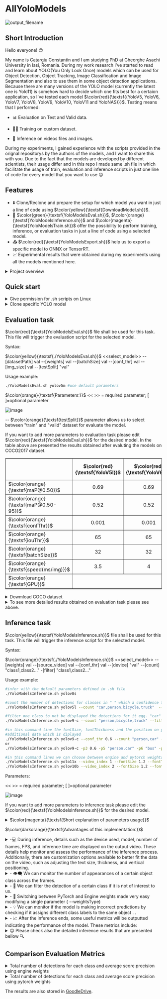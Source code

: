 # AllYoloModels
![output_filename](https://github.com/CostiCatargiu/AllYoloModels/assets/70476115/a8979dcb-2bb6-4f15-b4f9-10b3f99a7452)



## Short Introduction
Hello everyone! 😊

My name is Catargiu Constantin and I am studying PhD at Gheorghe Asachi University in Iasi, Romania. During my work research I've started to read and learn about YOLO(You Only Look Once) models which can be used for Object Detection, Object  Tracking, Image Classification and Image Segmentation and also to use them in some object detection applications. Because there are many versions of the YOLO model (currently the latest one is Yolo11) is somehow hard to decide which one fits best for a certaion application, so I've tested each model  $\color{red}{\textsf{(YoloV5, YoloV6, YoloV7, YoloV8, YoloV9, YoloV10, YoloV11 and YoloNAS)}}$. Testing means that I performed:

  - 📊 Evaluation on Test and Valid data.
  
  - 🏋️‍♂️ Training on custom dataset.
  
  - 🧠 Inference on videos files and images.

During my experiments, I gained experience with the scripts provided in the orignal repositorys by the authors of the models, and I want to share this with you. Due to the fact that the models are developed by different scientists, their  usage differ and in this repo I made same .sh file in which facilitate the usage of train, evaluation and inference scripts in just one line of code for every model that you want to use 😊

## Features

- ⬇️ Clone/Reclone and prepare the setup for which model you want in just a line of code using $\color{yellow}{\textsf{DownloadModel.sh}}$.
- 🔧 $\color{green}{\textsf{YoloModelsEval.sh}}$, $\color{orange}{\textsf{YoloModelsInference.sh}}$ and $\color{magenta}{\textsf{YoloModelsTrain.sh}}$ offer the possibility to perform training, inference, or evaluation tasks in just a line of code using a selected model.
- 📤 $\color{red}{\textsf{YoloModelsExport.sh}}$ help us to export a specific model to ONNX or TensorRT.
- 📈  Experimental results that were obtained during my experiments using all the models mentioned here.

<details>
  <summary>Project overview</summary>
After this repository is cloned the structure of the project will look like in the images bellow with the mention that the **YoloModels** directory is empty because no model is cloned there.

![image](https://github.com/CostiCatargiu/AllYoloModels/assets/70476115/76f8e45a-f182-48ff-860e-bf4094b66c2b) ![image](https://github.com/CostiCatargiu/AllYoloModels/assets/70476115/4aab8c84-1748-40bc-a399-fdecd570a6eb)

</details>

## Quick start

<details>
    <summary>Give permission for .sh scripts on Linux</summary>

  ```bash
  chmod +X DownloadModel.sh
  chmod +X YoloModelsEval.sh
  chmod +X YoloModelsInference.sh
  chmod +X YoloModelsTrain.sh
  chmod +X YoloModelsExport.sh

  ```

</details>

<details>
  <summary>Clone specific YOLO model</summary>
  
  To clone a specifi yolo model $\color{magenta}{\textsf{DownloadModel.sh}}$ is used that requires on parameter from the list  $\color{orange}{\textsf{(yolov5, yolov6, yolov7, yolov8, yolov9, yolov10, yolo11)}}$.
  
  ```bash
  ./DownloadModel.sh yolov5
  ```

Notice that first you clone the model, $\color{magenta}{\textsf{requirements.txt}}$ for it will be also installed.
After the model is cloned it will appear in $\color{magenta}{\textsf{YoloModels}}$ directory. If the model is already there and the script is executed a message will appear and ask if we want to reclone or no.

![image](https://github.com/CostiCatargiu/AllYoloModels/assets/70476115/ac73a342-45ef-4668-a298-0d481387bc18)

</details>


## Evaluation task

 $\color{red}{\textsf{YoloModelsEval.sh}}$ file shall be used for this task. This file will trigger the evaluation script for the selected model.

Syntax:

$\color{yellow}{\textsf{./YoloModelsEval.sh}}$ <<select_model>> --[datasetPath] val --[weights] val --[batchSize] val --[conf_thr] val --[img_size] val --[testSplit] "val"

Usage example:
  ```bash
 ./YoloModelsEval.sh yolov5m #use default parameters
```
$\color{orange}{\textsf{Parameters:}}$ 
 << >> = required parameter; [ ]=optional parameter

 ![image](https://github.com/CostiCatargiu/AllYoloModels/assets/70476115/2cf3f3c5-df09-402a-9194-ace8c400eb05)

 -- $\color{orange}{\textsf{testSplit}}$ parameter allows us to select between "train" and "valid" dataset for evaluate the model.

If you want to add more parameters to evaluation task please edit $\color{red}{\textsf{YoloModelsEval.sh}}$ for the desired model. In the table above are presented the results obtained after evaluting the models on COCO2017 dataset.  

<table border="1">
  <tr>
    <th></th>
    <th align="center">$\color{red}{\textsf{YoloV5l}}$</th>
    <th align="center">$\color{red}{\textsf{YoloV6l}}$</th>
    <th align="center">$\color{red}{\textsf{YoloV7}}$</th>
    <th align="center">$\color{red}{\textsf{YoloV8l}}$</th>
    <th align="center">$\color{red}{\textsf{YoloV9-e}}$</th>
    <th align="center">$\color{red}{\textsf{YoloV9-gelan-e}}$</th>
    <th align="center">$\color{red}{\textsf{YoloV10l}}$</th>
    <th align="center">$\color{red}{\textsf{Yolo11l}}$</th>
    
  </tr>
  <tr>
    <td>$\color{orange}{\textsf{maP@0.50}}$</td>
    <td align="center">0.69</td>
    <td align="center">0.69</td>
    <td align="center">0.69</td>
    <td align="center">0.71</td>
    <td align="center">0.73</td>
    <td align="center">0.72</td>
    <td align="center">0.70</td>
    <td align="center">0.68</td>

  </tr>
    <tr>
    <td>$\color{orange}{\textsf{maP@0.50-95}}$</td>
    <td align="center">0.52</td>
    <td align="center">0.52</td>
    <td align="center">0.50</td>
    <td align="center">0.57</td>
    <td align="center">0.56</td>
    <td align="center">0.55</td>
    <td align="center">0.54</td>
    <td align="center">0.53</td>
    
  </tr>
  
  <tr>
    <td>$\color{orange}{\textsf{confThr}}$</td>
    <td align="center">0.001</td>
    <td align="center">0.001</td>
    <td align="center">0.001</td>
    <td align="center">0.001</td>
    <td align="center">0.001</td>
    <td align="center">0.001</td>
    <td align="center">0.001</td>
    <td align="center">0.001</td>

  </tr>
  <tr>
    <td>$\color{orange}{\textsf{iouThr}}$</td>
    <td align="center">65</td>
    <td align="center">65</td>
    <td align="center">65</td>
    <td align="center">65</td>
    <td align="center">65</td>
    <td align="center">65</td>
    <td align="center">65</td>
    <td align="center">65</td>
  </tr>
    <tr>
    <td>$\color{orange}{\textsf{batchSize}}$</td>
    <td align="center">32</td>
    <td align="center">32</td>
    <td align="center">32</td>
    <td align="center">32</td>
    <td align="center">32</td>
    <td align="center">32</td>
    <td align="center">32</td>
    <td align="center">32</td>
  </tr>
    <tr>
    <td>$\color{orange}{\textsf{speed(ms/img)}}$</td>
    <td align="center">3.5</td>
    <td align="center">4</td>
    <td align="center">4.4</td>
    <td align="center">4</td>
    <td align="center">9.2</td>
    <td align="center">8</td>
    <td align="center">3.5</td>
    <td align="center">2.8</td>

  </tr>
  <tr>
    <td>$\color{orange}{\textsf{GPU}}$</td>
    <td colspan="7" align="center" >$\color{green}{\textsf{NVIDIA GeForce RTX 4090, 24209MiB}}$</td>
  </tr>
  
</table>

<details>
  <summary>Dowmload COCO dataset</summary>

To download COCO dataset you can use $\color{red}{\textsf{Utility/DatasetDownloadScripts/getcoco.sh}}$ .

The dataset will be downloaded in $\color{red}{\textsf{Utility/COCOdatasets}}$.

Please note that the labels for the testing set are not available, or at least I didn't find them. Another observation is that for YoloV6, we need to use bounding box format labels instead of polygon format labels for the evaluation task.

In the **get_coco.sh** script, we can select between downloading the train, test, valid, and segment data. By default, all datasets will be downloaded.

The YAML file for COCO dataset is located at path $\color{red}{\textsf{Utility/YAMLconfigs/coco.yaml}}$

Dataset size is around 27GB ( 5000 valid images, 40 670 test images and 118 287 train images)
</details>

<details>
  <summary>To see more detailed results obtained on evaluation task please see above.</summary>


<details>
  <summary>Evaluation on COCO dataset using yolov5l </summary>

![image](https://github.com/CostiCatargiu/AllYoloModels/assets/70476115/3993b392-1120-480a-ade3-823087e5e1e1)


</details>

<details>
  <summary>Evaluation on COCO dataset using yolov6l </summary>

![image](https://github.com/CostiCatargiu/AllYoloModels/assets/70476115/b001d8d6-bff8-4a23-bb70-bebd7420bd96)

![image](https://github.com/CostiCatargiu/AllYoloModels/assets/70476115/46c44ab4-03b2-4313-bbc9-44ec6ba20c53)

</details>


<details>
  <summary>Evaluation on COCO dataset using yolov7 </summary>

![image](https://github.com/CostiCatargiu/AllYoloModels/assets/70476115/5eb42bbf-2647-4fa3-b9b6-e17b928d34ea)

![image](https://github.com/CostiCatargiu/AllYoloModels/assets/70476115/b73ccf56-b06d-484b-ab70-ec0ea560dfaf)

</details>


<details>
  <summary>Evaluation on COCO dataset using yolov8l </summary>
  
  ![image](https://github.com/CostiCatargiu/AllYoloModels/assets/70476115/df790ffa-62d5-4ccf-a07d-6943d733b5f7)

![image](https://github.com/CostiCatargiu/AllYoloModels/assets/70476115/069538f6-fa61-462f-bcb9-f95a871dca38)


</details>

<details>
  <summary>Evaluation on COCO dataset using yolov9-e </summary>

![image](https://github.com/CostiCatargiu/AllYoloModels/assets/70476115/cb58d821-0462-4c93-93f6-e110cdf0582e)

</details>

<details>
  <summary>Evaluation on COCO dataset using yolov9_gelan-e </summary>

![image](https://github.com/CostiCatargiu/AllYoloModels/assets/70476115/451f47b8-ca6a-40b8-ac9b-5e5ef451738f)

</details>

<details>
  <summary>Evaluation on COCO dataset using yolov10l </summary>

![image](https://github.com/user-attachments/assets/aa676a38-2113-4046-b250-40226026366b)

</details>


<details>
  <summary>Evaluation on COCO dataset using yolo11l </summary>

![image](https://github.com/user-attachments/assets/2a830aa2-9dd7-46ea-a505-d387d1ec7629)

</details>

</details>

## Inference task

 $\color{yellow}{\textsf{YoloModelsInference.sh}}$ file shall be used for this task. This file will trigger the inference script for the selected model.

Syntax:

$\color{orange}{\textsf{./YoloModelsInference.sh}}$   <<select_model>> --[weights] val --[source_video] val --[conf_thr] val --[device] "val" --[count] "class1,class2..." -[filter] "class1,class2..."

Usage example:
  ```bash
#infer with the default parameters defined in .sh file
 ./YoloModelsInference.sh yolov8s

 #count the number of detections for classes in " " which a confidence threshold of 0.5
 ./YoloModelsInference.sh yolov5l --count "car,person,bicycle,truck"  --conf_thr 0.5

#filter one class to not be displayed the detections for it egg. "car" class
 ./YoloModelsInference.sh yolov9-c --count "person,bicycle,truck" --filter "car"  --conf_thr 0.5

#in this command line the fontSize, fontThickness and the position on y_axes are configured for a better appearence in the image of the
#additional data which is diplayed 
./YoloModelsInference.sh yolov9-c --conf_thr 0.6 --count "person,car" --filter "bus" --fontSize 1 --fontThickness 3 --ypos 50
or
./YoloModelsInference.sh yolov9-c -p3 0.6 -p5 "person,car" -p6 "bus" -p7 1 -p8 3 -p9 50

#in this command lines we can choose between engine and pytorch weights to use for inference
./YoloModelsInference.sh yolo11x --video_index 1 --fontSize 1.2 --fontThickness 2 --ypos 34 --initialypos 20 --labelTextSize 2 --weightsType engine  --count "car,person"
./YoloModelsInference.sh yolov10b --video_index 2 --fontSize 1.2 --fontThickness 3 --ypos 36 --initialypos 20 --labelTextSize 4 --weightsType pytorch  --count "bus,truck,train"

```
Parameters: 

 << >> = required parameter; [ ]=optional parameter
 
![image](https://github.com/CostiCatargiu/AllYoloModels/assets/70476115/c67eaced-bf55-413e-9ad3-b2e68eba63f4)

If you want to add more parameters to inference task please edit the $\color{red}{\textsf{YoloModelsInference.sh}}$ for the desired model.


<details>
  <summary>$\color{magenta}{\textsf{Short explanation of parameters usage}}$</summary>
  

The image above shows a variety of parameters available for selection, depending on what we aim to achieve in the inference task.
1. $\color{orange}{\textsf{model}}$: the only mandatory parameter required to initiate the inference process. It specifies the version of the YOLO model to be used for the inference task. The available options for this parameter are shown in the image above. All subsequent parameters are optional, and default values will be used if they are not provided.
   
2. $\color{orange}{\textsf{-p1 || --weights}}$: This parameter specifies the path to the weights that wiil be used for the inference. Default value for this:  $\color{gray}{\textsf{/ExperimentalResults/YoloV.../weights/<model>.pt}}$.

3. $\color{orange}{\textsf{p2 || --source video}}$: This parameter specifies the path to the video that will be used for inference. To simplify the selection of the desired video for inference, all files have been placed in a specific directory. From there, one can choose a video by indicating its index in the list (the image above displays all my test videos along with their respective indexes). The index of the video is specified using the next parameter.

4. $\color{orange}{\textsf{-p3 || --video index}}$: This parameter is used to indicate the list index of the video that will be used for inference.

5. $\color{orange}{\textsf{-p4 || --conf thr}}$: This parameter is used to set the cofindence threshold for the detection. Will be processed only the predictions with a precision greater than this threshold.

6. $\color{orange}{\textsf{-p5 || --device}}$: This parameter indicates the devide which will be used for the inference. We can choose 0 for GPU or "cpu".

7. $\color{orange}{\textsf{-p6 || --count}}$: This parameter is essentially a list where you can specify certain classes that the model was trained on. Using this parameter allows you to count and display the number of detections for the specified classes in each frame. By default this option is disabled.

8. $\color{orange}{\textsf{-p7 || --filter}}$: This parameter is essentially a list where you can specify certain classes that the model was trained on. Using this parameter allows you to exclude the specified classes from being displayed in the inference output. By default, this option is disabled.

9. $\color{orange}{\textsf{-p8 || --fontSize}}$: This parameter allows you to configure the text dimensions of the information displayed during video inference. This is useful because video resolutions can vary, and the text may be too small or too large depending on the resolution.

10. $\color{orange}{\textsf{-p9 || --fontThickness}}$: Similar to the previous parameter.

11.  $\color{orange}{\textsf{-p10 || --ypos}}$: This parameter is related to -p8 and -p9 and allows you to modify the distance between lines of displayed information to better fit within the image.

12. $\color{orange}{\textsf{-p11 || --initialypos}}$: Initial position of text on y axis.

13. $\color{orange}{\textsf{-p12 || --labelTextColor}}$: This parameter allows you to change the label text color, which can be useful when the text color is hard to distinguish from the background.

14. $\color{orange}{\textsf{-p13 || --labelTextSize}}$: This parameter allows you to adjust the label text size, which can be useful for different video resolutions where the text on certain labels may not be clearly visible.

15. $\color{orange}{\textsf{-p14 || --nrCompareFrames}}$: This parameter set the number of consecutive frames that will be compared to see if we had false positive or wrong predictions.

16. $\color{orange}{\textsf{-p15 || --saveConfusedPred}}$: This parameter allow us to save the frames in wich we had wrong predictons, that can help to make a short analysis and see were the model is not so good.

17. $\color{orange}{\textsf{-p16 || --boxSimilarity}}$: This parameter dynamically defines the pixel threshold to determine whether two detections are considered mismatched.

18. $\color{orange}{\textsf{-p17 || --weightsType}}$: This parameter allows us to choose between Pytorch weights type or Engine weights type.

19. $\color{orange}{\textsf{-p18 || --display_info}}$: This parameter allows us to display or not the text during Inference task

20. $\color{orange}{\textsf{-p19 || --thr_metric}}$: This parameter sets a threshold for the metrics calculated after the inference process, based on the number of predictions per class and their confidence levels. Upon completion of the inference, a txt file with two tables will be generated: one displaying the number of predictions and their average precision for each class with a confidence greater than this threshold, and a second table with the same information for predictions with a confidence below this threshold.
</details>

$\color{darkorange}{\textsf{Advantages of this implementation:}}$

<details>
  <summary> -💻 During inference, details such as the device used, model, number of frames, FPS, and inference time are displayed on the output video. These details help monitor and assess the performance of the inference process. Additionally, there are customization options available to better fit the data on the video, such as adjusting the text size, thickness, and vertical positioning. </summary>

  ```bash
./YoloModelsInference.sh yolov8m --conf_thr 0.45 --count "car,person,bus,bicycle"  --labelTextColor "white" --fontSize 2 --fontThickness 2 --ypos 60 --video_index 15 --labelTextSize 2  --thr_metric 0.6
  ```
![image](https://github.com/CostiCatargiu/AllYoloModels/assets/70476115/ba75d996-1c6e-41bd-80de-42c3d3b9e0fd)

</details>


<details>
  <summary> - 👁️‍🗨️ We can monitor the number of appearances of a certain object class across the frames. </summary>
  
![image](https://github.com/CostiCatargiu/AllYoloModels/assets/70476115/a8d2612f-b584-48ff-8bc7-fb2da7ff501a)

</details>

  <details>
  <summary> - 🚫 We can filter the detection of a certain class if it is not of interest to us. </summary>
    
![image](https://github.com/CostiCatargiu/AllYoloModels/assets/70476115/22e8d381-8147-442e-a5b2-d47521270cc2)

</details>
  <details>
  <summary> - 🚀 Switching between PyTorch and Engine weights made  very easy modifying a single parameter ( --weightsType)  </summary>

  ```bash
#engine weights
./YoloModelsInference.sh yolov5m --video_index 1 --fontSize 1.8 --fontThickness 3 --ypos 50 --initialypos 20 --labelTextColor "white" --labelTextSize 6 --weightsType engine  --count "car,person,bicycle,bus,traffic light" 
 ```
![image](https://github.com/CostiCatargiu/AllYoloModels/assets/70476115/920384ff-3cab-4384-8bc7-3b82b62e5ec5)

  ```bash
#engine weights
./YoloModelsInference.sh yolov5m --video_index 1 --fontSize 1.8 --fontThickness 3 --ypos 50 --initialypos 20 --labelTextColor "white" --labelTextSize 6 --weightsType pytorch  --count "car,person,bicycle,bus,traffic light" 
 ```

![image](https://github.com/CostiCatargiu/AllYoloModels/assets/70476115/90b160c8-b631-48f5-935a-06eb5afaae64)

</details>

  <details>
  <summary> - 💡 We can monitor if the model is making incorrect predictions by checking if it assigns different class labels to the same object . . </summary>

Parameters:
 --nrCompareFrames=4 (default) 
 --boxSimilarity=5 (default)
 
In this example the model is making a missmatch between bycile and motorcycle.
  
![image](https://github.com/CostiCatargiu/AllYoloModels/assets/70476115/017ecffd-888c-417f-9743-0a8688b149b3)

![image](https://github.com/CostiCatargiu/AllYoloModels/assets/70476115/b41465e0-1e6b-4bbc-b100-062bb1176943)

![image](https://github.com/CostiCatargiu/AllYoloModels/assets/70476115/0c62f06b-3c2f-423e-be55-1d6e4d828640)

In this example the model is making a missmatch between bus and airplane.

![image](https://github.com/CostiCatargiu/AllYoloModels/assets/70476115/5422b26b-0cf1-4450-8f7a-0c1be28dca6f)

![image](https://github.com/CostiCatargiu/AllYoloModels/assets/70476115/cb197e93-bbec-49d0-a0b6-28e15f06b53f)

</details>
  <details>
  <summary>  - 📈 After the inference ends, some useful metrics will be outputted indicating the performance of the model. These metrics include: </summary>
    
    a. The total number of objects detected for all classes in the video.

    b. The total number of detections for each class over the frames.
        
    c. The average precision for each class over the frames.
    
    d. The average FramesPerSecond (FPS).

    e. The time for inference process.
These metrics are saved in TXT format and are automatically stored after each inference task at the following path: egg. $\color{darkorange}{\textsf{ExperimentalRresults/YoloV9/inferGelan/exp28/gelan-c.txt}}$

  <details>
  <summary> gelan-m.txt </summary>
    
![image](https://github.com/CostiCatargiu/AllYoloModels/assets/70476115/0dab65ca-873a-490c-9e65-b273d0ea7b97)
  </details>
  
  <details>
  <summary> yolov8m.txt </summary>
    
![image](https://github.com/CostiCatargiu/AllYoloModels/assets/70476115/f87050e1-6e49-4376-abe2-aa3a1aecdf16)

    
  </details>

  <details>
  <summary>yolov10b.txt </summary>
    
![image](https://github.com/CostiCatargiu/AllYoloModels/assets/70476115/c5bc660a-034c-48b6-af20-bc4e178e9eb0)
  </details>


Additionally, there's an option to create a separate TXT file that compares the results obtained from each model after inference.The key advantage of this new TXT file is that it structures the data into tables, enabling straightforward and efficient comparison of performance across different models. This tabular arrangement simplifies the analysis, allowing users to quickly assess and contrast the effectiveness of each model based on two metrics: average precision per class and total number of detection per class. This organized format is especially beneficial for identifying the most suitable model for specific tasks or environments.

To generate this new metric we need to follow 2 steps:
1. Put the .txt files that you want to compare at the following path: $\color{darkorange}{\textsf{ExperimentalResults/Metrics/}}$
2. Execute the .py script:  $\color{darkorange}{\textsf{Utils/Scripts/generatemetric.py}}$. The script will generate a $\color{darkorange}{\textsf{Utils/Scripts/metric.txt}}$ file that contains the compared data for the models selected. 

![image](https://github.com/CostiCatargiu/AllYoloModels/assets/70476115/b24d2eb6-a96e-4e34-ba1a-6bb5d1246747)


![image](https://github.com/CostiCatargiu/AllYoloModels/assets/70476115/b763f625-ee66-4279-853f-c3178e562459)


</details>


</details>

  <details>
  <summary> 😊 Please check also the detailed inference results that are presented bellow 🔍 </summary>

<details>
  <summary> Compariston between results obtained after inference on video using all 6 models </summary>

<table border="1">
  <tr>
    <th></th>
    <th align="center">$\color{red}{\textsf{classes}}$</th>
    <th align="center">$\color{red}{\textsf{YoloV5l}}$</th>
    <th align="center">$\color{red}{\textsf{YoloV6l}}$</th>
    <th align="center">$\color{red}{\textsf{YoloV7}}$</th>
    <th align="center">$\color{red}{\textsf{YoloV8l}}$</th>
    <th align="center">$\color{red}{\textsf{YoloV9-c}}$</th>
    <th align="center">$\color{red}{\textsf{YoloV9-gelan-c}}$</th>
  </tr>

  <tr>
    <td>$\color{orange}{\textsf{nrDetects}}$</td>
    <td>$\color{orange}{\textsf{person}}$</td>
    <td align="center">9779</td>
    <td align="center">10385</td>
    <td align="center">10962</td>
    <td align="center">9924</td>
    <td align="center">10009</td>
    <td align="center">13342</td>
  </tr>
    <tr>
    <td>$\color{orange}{\textsf{avgConf}}$</td>
    <td>$\color{orange}{\textsf{person}}$</td>
    <td align="center">0.55</td>
    <td align="center">0.67</td>
    <td align="center">0.57</td>
    <td align="center">0.68</td>
    <td align="center">0.58</td>
    <td align="center">0.59</td>
  </tr>
  <tr>
    <td>$\color{orange}{\textsf{nrDetects}}$</td>
    <td>$\color{orange}{\textsf{bicycle}}$</td>
    <td align="center">1909</td>
    <td align="center">1656</td>
    <td align="center">1984</td>
    <td align="center">1567</td>
    <td align="center">1361</td>
    <td align="center">2644</td>
  </tr>
    <tr>
    <td>$\color{orange}{\textsf{avgConf}}$</td>
    <td>$\color{orange}{\textsf{bicycle}}$</td>
    <td align="center">0.60</td>
    <td align="center">0.83</td>
    <td align="center">0.65</td>
    <td align="center">0.54</td>
    <td align="center">0.65</td>
    <td align="center">0.68</td>
  </tr>
  <tr>
    <td>$\color{orange}{\textsf{nrDetects}}$</td>
    <td>$\color{orange}{\textsf{car}}$</td>
    <td align="center">16668</td>
    <td align="center">14124</td>
    <td align="center">13396</td>
    <td align="center">13482</td>
    <td align="center">13514</td>
    <td align="center">15156</td>
  </tr>
    <tr>
    <td>$\color{orange}{\textsf{avgConf}}$</td>
    <td>$\color{orange}{\textsf{car}}$</td>
    <td align="center">0.71</td>
    <td align="center">0.70</td>
    <td align="center">0.76</td>
    <td align="center">0.75</td>
    <td align="center">0.74</td>
    <td align="center">0.76</td>
  </tr>
    <tr>
    <td>$\color{orange}{\textsf{nrDetects}}$</td>
    <td>$\color{orange}{\textsf{truck}}$</td>
    <td align="center">2586</td>
    <td align="center">4664</td>
    <td align="center">5880</td>
    <td align="center">4167</td>
    <td align="center">4710</td>
    <td align="center">6391</td>
  </tr>
    <tr>
    <td>$\color{orange}{\textsf{avgConf}}$</td>
    <td>$\color{orange}{\textsf{truck}}$</td>
    <td align="center">0.88</td>
    <td align="center">0.75</td>
    <td align="center">0.89</td>
    <td align="center">0.73</td>
    <td align="center">0.86</td>
    <td align="center">0.86</td>
  </tr>
    <tr>
    <td>$\color{orange}{\textsf{nrDetects}}$</td>
    <td>$\color{orange}{\textsf{bus}}$</td>
    <td align="center">2008</td>
    <td align="center">2175</td>
    <td align="center">1534</td>
    <td align="center">1919</td>
    <td align="center">1712</td>
    <td align="center">1660</td>
  </tr>
    <tr>
    <td>$\color{orange}{\textsf{avgConf}}$</td>
    <td>$\color{orange}{\textsf{bus}}$</td>
    <td align="center">0.85</td>
    <td align="center">0.83</td>
    <td align="center">0.86</td>
    <td align="center">0.79</td>
    <td align="center">0.83</td>
    <td align="center">0.83</td>
  </tr>
      <tr>
    <td>$\color{orange}{\textsf{nrDetects}}$</td>
    <td>$\color{orange}{\textsf{traffic light}}$</td>
    <td align="center">1272</td>
    <td align="center">861</td>
    <td align="center">1456</td>
    <td align="center">918</td>
    <td align="center">1007</td>
    <td align="center">3278</td>
  </tr>
    <tr>
    <td>$\color{orange}{\textsf{avgConf}}$</td>
    <td>$\color{orange}{\textsf{traffic light}}$</td>
    <td align="center">0.90</td>
    <td align="center">0.78</td>
    <td align="center">0.92</td>
    <td align="center">0.61</td>
    <td align="center">0.89</td>
    <td align="center">0.90</td>
  </tr>
      <tr>
    <td>$\color{orange}{\textsf{nrDetects}}$</td>
    <td>$\color{orange}{\textsf{motorcycle}}$</td>
    <td align="center">703</td>
    <td align="center">194</td>
    <td align="center">334</td>
    <td align="center">349</td>
    <td align="center">84</td>
    <td align="center">1640</td>
  </tr>
    <tr>
    <td>$\color{orange}{\textsf{avgConf}}$</td>
    <td>$\color{orange}{\textsf{motorcycle}}$</td>
    <td align="center">0.83</td>
    <td align="center">0.7</td>
    <td align="center">0.86</td>
    <td align="center">0.56</td>
    <td align="center">0.79</td>
    <td align="center">0.82</td>
  </tr>
      <tr>
    <td>$\color{orange}{\textsf{nrDetects}}$</td>
    <td>$\color{orange}{\textsf{backpack}}$</td>
    <td align="center">134</td>
    <td align="center">0</td>
    <td align="center">8</td>
    <td align="center">7</td>
    <td align="center">1</td>
    <td align="center">139</td>
  </tr>
    <tr>
    <td>$\color{orange}{\textsf{avgConf}}$</td>
    <td>$\color{orange}{\textsf{backpack}}$</td>
    <td align="center">0.90</td>
    <td align="center">0.00</td>
    <td align="center">0.93</td>
    <td align="center">0.54</td>
    <td align="center">0.91</td>
    <td align="center">0.91</td>
  </tr>
        <tr>
    <td>$\color{orange}{\textsf{nrDetects}}$</td>
    <td>$\color{orange}{\textsf{stop sign}}$</td>
    <td align="center">274</td>
    <td align="center">74</td>
    <td align="center">16</td>
    <td align="center">0</td>
    <td align="center">0.72</td>
    <td align="center">112</td>
  </tr>
    <tr>
    <td>$\color{orange}{\textsf{avgConf}}$</td>
    <td>$\color{orange}{\textsf{stops sign}}$</td>
    <td align="center">0.89</td>
    <td align="center">0.7</td>
    <td align="center">0.91</td>
    <td align="center">0.00</td>
    <td align="center">0.72</td>
    <td align="center">0.91</td>
  </tr>
    <tr>
    <td>$\color{orange}{\textsf{nrDetects}}$</td>
    <td>$\color{orange}{\textsf{suitcase}}$</td>
    <td align="center">0</td>
    <td align="center">0</td>
    <td align="center">0</td>
    <td align="center">0</td>
    <td align="center">0</td>
    <td align="center">41</td>
  </tr>
    <tr>
    <td>$\color{orange}{\textsf{avgConf}}$</td>
    <td>$\color{orange}{\textsf{suitcase}}$</td>
    <td align="center">0.00</td>
    <td align="center">0.00</td>
    <td align="center">0.00</td>
    <td align="center">0.00</td>
    <td align="center">0.00</td>
    <td align="center">0.92</td>
  </tr>
      <tr>
    <td>$\color{orange}{\textsf{nrDetects}}$</td>
    <td>$\color{orange}{\textsf{potted plant}}$</td>
    <td align="center">14</td>
    <td align="center">0</td>
    <td align="center">0</td>
    <td align="center">6</td>
    <td align="center">0.72</td>
    <td align="center">1</td>
  </tr>
    <tr>
    <td>$\color{orange}{\textsf{avgConf}}$</td>
    <td>$\color{orange}{\textsf{potted plant}}$</td>
    <td align="center">0.89</td>
    <td align="center">0.00</td>
    <td align="center">0.00</td>
    <td align="center">0.54</td>
    <td align="center">0.00</td>
    <td align="center">0.92</td>
  </tr>
        <tr>
    <td>$\color{orange}{\textsf{nrDetects}}$</td>
    <td>$\color{orange}{\textsf{bird}}$</td>
    <td align="center">3</td>
    <td align="center">0</td>
    <td align="center">0</td>
    <td align="center">0</td>
    <td align="center">0</td>
    <td align="center">11</td>
  </tr>
    <tr>
    <td>$\color{orange}{\textsf{avgConf}}$</td>
    <td>$\color{orange}{\textsf{bird}}$</td>
    <td align="center">0.89</td>
    <td align="center">0.00</td>
    <td align="center">0.00</td>
    <td align="center">0.00</td>
    <td align="center">0.00</td>
    <td align="center">0.92</td>
  </tr>
        <tr>
    <td>$\color{orange}{\textsf{nrDetects}}$</td>
    <td>$\color{orange}{\textsf{handbag}}$</td>
    <td align="center">2</td>
    <td align="center">39</td>
    <td align="center">127</td>
    <td align="center">4</td>
    <td align="center">40</td>
    <td align="center">143</td>
  </tr>
    <tr>
    <td>$\color{orange}{\textsf{avgConf}}$</td>
    <td>$\color{orange}{\textsf{handbag}}$</td>
    <td align="center">0.89</td>
    <td align="center">0.63</td>
    <td align="center">0.92</td>
    <td align="center">0.53</td>
    <td align="center">0.89</td>
    <td align="center">0.91</td>
  </tr>
      <tr>
    <td>$\color{orange}{\textsf{nrDetects}}$</td>
    <td>$\color{orange}{\textsf{train}}$</td>
    <td align="center">4</td>
    <td align="center">0</td>
    <td align="center">0</td>
    <td align="center">0</td>
    <td align="center">0.72</td>
    <td align="center">0</td>
  </tr>
    <tr>
    <td>$\color{orange}{\textsf{avgConf}}$</td>
    <td>$\color{orange}{\textsf{train}}$</td>
    <td align="center">0.86</td>
    <td align="center">0.00</td>
    <td align="center">0.00</td>
    <td align="center">0.00</td>
    <td align="center">0.00</td>
    <td align="center">0.00</td>
  </tr>
        <tr>
    <td colspan="2" align="center" >$\color{ORANGE}{\textsf{Total detections}}$</td>
    <td align="center">35356</td>
    <td align="center">34622</td>
    <td align="center">34897</td>
    <td align="center">32363</td>
    <td align="center">32439</td>
    <td align="center">44549</td>  
    </tr>
      <tr>
    <td colspan="2" align="center" >$\color{ORANGE}{\textsf{Average FPS}}$</td>
    <td align="center">216</td>
    <td align="center">136</td>
    <td align="center">285</td>
    <td align="center">150</td>
    <td align="center">107</td>
    <td align="center">75</td>  
    </tr>
  <tr>
    <td colspan="2" align="center" >$\color{orange}{\textsf{GPU}}$</td>
    <td colspan="7" align="center" >$\color{green}{\textsf{NVIDIA GeForce RTX 4090, 24209MiB}}$</td>
  </tr>
  
</table>

</details>

<details>
  <summary> Inference on video using yolov5m engine and pytorch weights </summary>

  ```bash
#engine weights
./YoloModelsInference.sh yolov5m --video_index 1 --fontSize 1.8 --fontThickness 3 --ypos 50 --initialypos 20 --labelTextColor "white" --labelTextSize 6 --weightsType engine  --count "car,person,bicycle,bus,traffic light" 
 ```
![image](https://github.com/CostiCatargiu/AllYoloModels/assets/70476115/45b842e3-758b-4afe-9ae3-36125846cb7b)


![image](https://github.com/CostiCatargiu/AllYoloModels/assets/70476115/54e9df06-f6c9-401b-9efe-6ce78c932e4f)

  ```bash
#pytorch weights
 ./YoloModelsInference.sh yolov5m --video_index 1 --fontSize 1.8 --fontThickness 3 --ypos 50 --initialypos 20 --labelTextColor "white" --labelTextSize 6 --weightsType pytorch  --count "car,person,bicycle,bus,traffic light" 
 ```

![image](https://github.com/CostiCatargiu/AllYoloModels/assets/70476115/79ad0b6d-8484-401b-9185-5dd2554104a3)

![image](https://github.com/CostiCatargiu/AllYoloModels/assets/70476115/d862cf11-e130-4653-bd95-6d8b1bcb17af)

</details>


<details>
  <summary> Inference on video using yolov6s engine and pytorch weights </summary>

  ```bash
#engine weights
./YoloModelsInference.sh yolov6s --video_index 1 --fontSize 1.8 --fontThickness 3 --ypos 50 --initialypos 20 --labelTextColor "white" --labelTextSize 6 --weightsType engine  --count "car,person,bicycle,bus,traffic light" 
 ```
![image](https://github.com/CostiCatargiu/AllYoloModels/assets/70476115/45b842e3-758b-4afe-9ae3-36125846cb7b)


![image](https://github.com/CostiCatargiu/AllYoloModels/assets/70476115/344845ae-bd2b-42d3-a297-d34050492367)

  ```bash
#pytorch weights
 ./YoloModelsInference.sh yolov6m --video_index 1 --fontSize 1.8 --fontThickness 3 --ypos 50 --initialypos 20 --labelTextColor "white" --labelTextSize 6 --weightsType pytorch  --count "car,person,bicycle,bus,traffic light" 
 ```

![image](https://github.com/CostiCatargiu/AllYoloModels/assets/70476115/79ad0b6d-8484-401b-9185-5dd2554104a3)

![image](https://github.com/CostiCatargiu/AllYoloModels/assets/70476115/82f32130-cbbd-438f-be8e-0f65145e5f95)

</details>


<details>
  <summary> Inference on video using yolov7 engine and pytorch weights </summary>

  ```bash
#engine weights
./YoloModelsInference.sh yolov7 --video_index 1 --fontSize 1.8 --fontThickness 3 --ypos 50 --initialypos 20 --labelTextColor "white" --labelTextSize 6 --weightsType engine  --count "car,person,bicycle,bus,traffic light" 
 ```
![image](https://github.com/CostiCatargiu/AllYoloModels/assets/70476115/7f851c87-c7f3-4583-9ffc-fb5eaa28b142)


![image](https://github.com/CostiCatargiu/AllYoloModels/assets/70476115/36951eb1-cb46-4308-99b8-f93c3a7e4fd2)

  ```bash
#pytorch weights
 ./YoloModelsInference.sh yolov7 --video_index 1 --fontSize 1.8 --fontThickness 3 --ypos 50 --initialypos 20 --labelTextColor "white" --labelTextSize 6 --weightsType pytorch  --count "car,person,bicycle,bus,traffic light" 
 ```

![image](https://github.com/CostiCatargiu/AllYoloModels/assets/70476115/f9fa971f-a28e-4c98-885b-19890cc471b0)

![image](https://github.com/CostiCatargiu/AllYoloModels/assets/70476115/a9ff4153-b846-4866-88b2-160b7cacd8bc)

</details>

<details>
  <summary> Inference on video using yolov8m engine and pytorch weights </summary>

  ```bash
#engine weights
./YoloModelsInference.sh yolov8m --video_index 1 --fontSize 1.8 --fontThickness 3 --ypos 50 --initialypos 20 --labelTextColor "white" --labelTextSize 6 --weightsType engine  --count "car,person,bicycle,bus,traffic light" 
 ```
![image](https://github.com/CostiCatargiu/AllYoloModels/assets/70476115/8d37da0d-a60c-4f1c-ae91-7ef350c76151)

![image](https://github.com/CostiCatargiu/AllYoloModels/assets/70476115/067de1c9-2dc6-454e-8529-141e8c182323)

  ```bash
#pytorch weights
 ./YoloModelsInference.sh yolov8m --video_index 1 --fontSize 1.8 --fontThickness 3 --ypos 50 --initialypos 20 --labelTextColor "white" --labelTextSize 6 --weightsType pytorch  --count "car,person,bicycle,bus,traffic light" 
 ```

![image](https://github.com/CostiCatargiu/AllYoloModels/assets/70476115/ee8e3011-c189-47d9-ae71-2181373ccc4b)

![image](https://github.com/CostiCatargiu/AllYoloModels/assets/70476115/191d3a7f-0a39-4983-adf6-22a8de5ed9b6)

</details>

<details>
  <summary> Inference on video using yolov9-m engine and pytorch weights </summary>

  ```bash
#engine weights
./YoloModelsInference.sh yolov9-m --video_index 1 --fontSize 1.8 --fontThickness 3 --ypos 50 --initialypos 20 --labelTextColor "white" --labelTextSize 6 --weightsType engine  --count "car,person,bicycle,bus,traffic light" 
 ```
![image](https://github.com/CostiCatargiu/AllYoloModels/assets/70476115/90061c46-6542-4bec-bd44-3db13ad46838)


![image](https://github.com/CostiCatargiu/AllYoloModels/assets/70476115/df46363a-7699-4546-90a8-e8f06b8fe671)

  ```bash
#pytorch weights
 ./YoloModelsInference.sh yolov9-m --video_index 1 --fontSize 1.8 --fontThickness 3 --ypos 50 --initialypos 20 --labelTextColor "white" --labelTextSize 6 --weightsType pytorch  --count "car,person,bicycle,bus,traffic light" 
 ```

![image](https://github.com/CostiCatargiu/AllYoloModels/assets/70476115/2cae4226-9725-49b6-9c92-1f616ee5f146)

![image](https://github.com/CostiCatargiu/AllYoloModels/assets/70476115/df916696-7233-4e46-97d0-50f13b0f6a1a)

</details>

<details>
  <summary> Inference on video using gelan-m engine and pytorch weights </summary>

  ```bash
#engine weights
./YoloModelsInference.sh gelan-m --video_index 1 --fontSize 1.8 --fontThickness 3 --ypos 50 --initialypos 20 --labelTextColor "white" --labelTextSize 6 --weightsType engine  --count "car,person,bicycle,bus,traffic light" 
 ```
![image](https://github.com/CostiCatargiu/AllYoloModels/assets/70476115/85338f36-725e-4a94-bfc9-c00ee65ff2a5)


![image](https://github.com/CostiCatargiu/AllYoloModels/assets/70476115/97c1ceb7-5716-4469-ab5e-cdb4a16f5b49)

  ```bash
#pytorch weights
 ./YoloModelsInference.sh gelan-m --video_index 1 --fontSize 1.8 --fontThickness 3 --ypos 50 --initialypos 20 --labelTextColor "white" --labelTextSize 6 --weightsType pytorch  --count "car,person,bicycle,bus,traffic light" 
 ```

![image](https://github.com/CostiCatargiu/AllYoloModels/assets/70476115/a3a06584-9ab3-4aed-ae41-81ed4f2056be)

![image](https://github.com/CostiCatargiu/AllYoloModels/assets/70476115/247261c8-5002-4892-b705-66a5027665f4)

</details>


<details>
  <summary> Inference on video using yolov10b engine and pytorch weights </summary>

  ```bash
#engine weights
./YoloModelsInference.sh yolov10b --video_index 1 --fontSize 1.8 --fontThickness 3 --ypos 50 --initialypos 20 --labelTextColor "white" --labelTextSize 6 --weightsType engine  --count "car,person,bicycle,bus,traffic light" 
 ```
![image](https://github.com/CostiCatargiu/AllYoloModels/assets/70476115/b0ca25e4-dd37-44ef-8274-7366216f16e8)


![image](https://github.com/CostiCatargiu/AllYoloModels/assets/70476115/227eb041-ec3f-41fd-8a63-9108867ed41f)

  ```bash
#pytorch weights
 ./YoloModelsInference.sh yolov10b --video_index 1 --fontSize 1.8 --fontThickness 3 --ypos 50 --initialypos 20 --labelTextColor "white" --labelTextSize 6 --weightsType pytorch  --count "car,person,bicycle,bus,traffic light" 
 ```

![image](https://github.com/CostiCatargiu/AllYoloModels/assets/70476115/20fa6841-c21c-4997-9877-d20a427bddc3)

![image](https://github.com/CostiCatargiu/AllYoloModels/assets/70476115/285a6aab-8eba-4cc2-b3ca-16f623262602)

</details>
</details>

## Comparison Evaluation Metrics

<details>
  <summary> Total number of detections for each class and average score precision using engine weights  </summary>

![image](https://github.com/CostiCatargiu/AllYoloModels/assets/70476115/4f5542b2-06d7-4f4e-8f53-7dcb92c7c5bd)

![image](https://github.com/CostiCatargiu/AllYoloModels/assets/70476115/e2acb2e5-ac71-42eb-b642-545e79f1d6ee)

</details>
<details>
  <summary> Total number of detections for each class and average score precision using pytorch weights  </summary>
  
![image](https://github.com/CostiCatargiu/AllYoloModels/assets/70476115/76345c84-b146-4f56-9e24-44e5189eed4a)

![image](https://github.com/CostiCatargiu/AllYoloModels/assets/70476115/24b4b8b8-2cb5-499e-8a9b-ca9013e98daf)

</details>

The results are also stored in [GoodleDrive](https://drive.google.com/drive/folders/1Owg6Gd3stiNBYRch9avVK_r4GuGfNJOk?usp=sharing).

